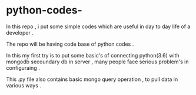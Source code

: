 # python-codes-
In this repo  , i put some simple  codes  which are  useful   in day to day  life  of a  developer  .

The repo  will  be having  code base  of python codes .


In this  my  first  try  is  to  put  some  basic's of connecting  python(3.6)  with  mongodb secoundary db  in server , many people face serious problem's in configuraing .



This  .py  file  also  contains  basic  mongo  query operation , to pull data  in various  ways . 


